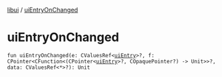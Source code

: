 [libui](index.md) / [uiEntryOnChanged](./ui-entry-on-changed.md)

# uiEntryOnChanged

`fun uiEntryOnChanged(e: CValuesRef<`[`uiEntry`](ui-entry.md)`>?, f: CPointer<CFunction<(CPointer<`[`uiEntry`](ui-entry.md)`>?, COpaquePointer?) -> Unit>>?, data: CValuesRef<*>?): Unit`